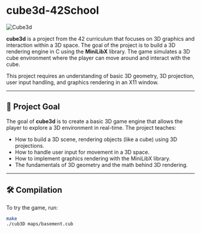 # cube3d-42School
![Cube3d](Cube3d.gif)

**cube3d** is a project from the 42 curriculum that focuses on 3D graphics and interaction within a 3D space. The goal of the project is to build a 3D rendering engine in C using the **MiniLibX** library. The game simulates a 3D cube environment where the player can move around and interact with the cube.

This project requires an understanding of basic 3D geometry, 3D projection, user input handling, and graphics rendering in an X11 window.

---

## 🚀 Project Goal

The goal of **cube3d** is to create a basic 3D game engine that allows the player to explore a 3D environment in real-time. The project teaches:

- How to build a 3D scene, rendering objects (like a cube) using 3D projections.
- How to handle user input for movement in a 3D space.
- How to implement graphics rendering with the MiniLibX library.
- The fundamentals of 3D geometry and the math behind 3D rendering.

---
## 🛠️ Compilation

To try the game, run:

```bash
make
./cub3D maps/basement.cub
